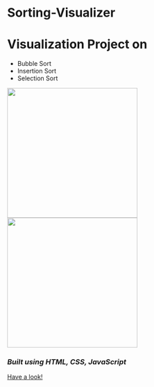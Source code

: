 # Sorting-Visualizer
# Visualization Project on
* Bubble Sort
* Insertion Sort
* Selection Sort
<img src="https://user-images.githubusercontent.com/76208395/179390558-d721672d-ab64-4f3a-a6e5-cec329ca089e.png" widht="500px" height="300px">
<img src="https://user-images.githubusercontent.com/76208395/179390731-4296bbe0-69ea-483a-8ac4-c1553e83fbe2.png" widht="500px" height="300px">

### *Built using HTML, CSS, JavaScript*
[Have a look!](https://aaashee.github.io/Sorting-Visualizer/)
